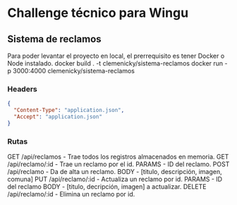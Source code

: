 # Challenge técnico para Wingu
## Sistema de reclamos

Para poder levantar el proyecto en local, el prerrequisito es tener Docker o Node instalado.
docker build . -t clemenicky/sistema-reclamos
docker run -p 3000:4000 clemenicky/sistema-reclamos

### Headers

``` json
{
  "Content-Type": "application.json",
  "Accept": "application.json"
}
```

### Rutas

GET /api/reclamos - Trae todos los registros almacenados en memoria.
GET /api/reclamo/:id - Trae un reclamo por el id.
  PARAMS - ID del reclamo.
POST /api/reclamo - Da de alta un reclamo.
  BODY - [titulo, descripción, imagen, comuna]
PUT /api/reclamo/:id - Actualiza  un reclamo por id.
  PARAMS - ID del reclamo
  BODY - [titulo, decripción, imagen] a actualizar.
DELETE /api/reclamo/:id - Elimina un reclamo por id.
